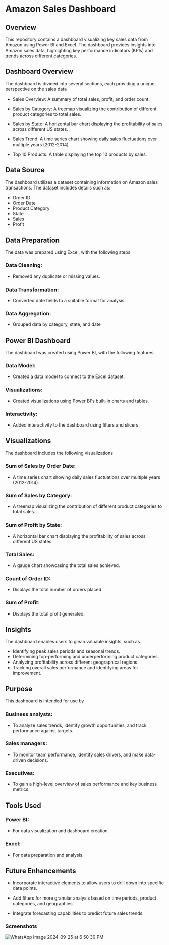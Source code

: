 
# Amazon Sales Dashboard

## Overview

This repository contains a dashboard visualizing key sales data from Amazon using Power BI and Excel. The dashboard provides insights into Amazon sales data, highlighting key performance indicators (KPIs) and trends across different categories.




## Dashboard Overview

The dashboard is divided into several sections, each providing a unique perspective on the sales data

* Sales Overview: A summary of total sales, profit, and order count.

* Sales by Category: A treemap visualizing the contribution of different product categories to total sales.

* Sales by State: A horizontal bar chart displaying the profitability of sales across different US states.

* Sales Trend: A time series chart showing daily sales fluctuations over multiple years (2012-2014)

* Top 10 Products: A table displaying the top 10 products by sales.
## Data Source

The dashboard utilizes a dataset containing information on Amazon sales transactions. The dataset includes details such as:

* Order ID
* Order Date
* Product Category
* State
* Sales
* Profit
## Data Preparation

The data was prepared using Excel, with the following steps

### Data Cleaning: 
* Removed any duplicate or missing values.
### Data Transformation: 
* Converted date fields to a suitable format for analysis.
### Data Aggregation: 
* Grouped data by category, state, and date
## Power BI Dashboard

The dashboard was created using Power BI, with the following features:

### Data Model: 
* Created a data model to connect to the Excel dataset.
### Visualizations: 
* Created visualizations using Power BI's built-in charts and tables.
### Interactivity: 
* Added interactivity to the dashboard using filters and slicers.
## Visualizations

The dashboard includes the following visualizations

### Sum of Sales by Order Date: 
* A time series chart showing daily sales fluctuations over multiple years (2012-2014).
### Sum of Sales by Category: 
* A treemap visualizing the contribution of different product categories to total sales.
### Sum of Profit by State: 
* A horizontal bar chart displaying the profitability of sales across different US states.
### Total Sales: 
* A gauge chart showcasing the total sales achieved.
### Count of Order ID: 
* Displays the total number of orders placed.
### Sum of Profit: 
* Displays the total profit generated.
## Insights

The dashboard enables users to glean valuable insights, such as

* Identifying peak sales periods and seasonal trends.
* Determining top-performing and underperforming product categories.
* Analyzing profitability across different geographical regions.
* Tracking overall sales performance and identifying areas for improvement.

## Purpose

This dashboard is intended for use by

### Business analysts: 
* To analyze sales trends, identify growth opportunities, and track performance against targets.
### Sales managers: 
* To monitor team performance, identify sales drivers, and make data-driven decisions.
### Executives: 
* To gain a high-level overview of sales performance and key business metrics.
## Tools Used

### Power BI: 
* For data visualization and dashboard creation.
### Excel: 
* For data preparation and analysis.
## Future Enhancements

* Incorporate interactive elements to allow users to drill down into specific data points.

* Add filters for more granular analysis based on time periods, product categories, and geographies.

* Integrate forecasting capabilities to predict future sales trends.
 
### Screenshots

  ![WhatsApp Image 2024-09-25 at 6 50 30 PM](https://github.com/user-attachments/assets/e2871443-3e8b-4fd2-aebf-51b860e6ba38)
